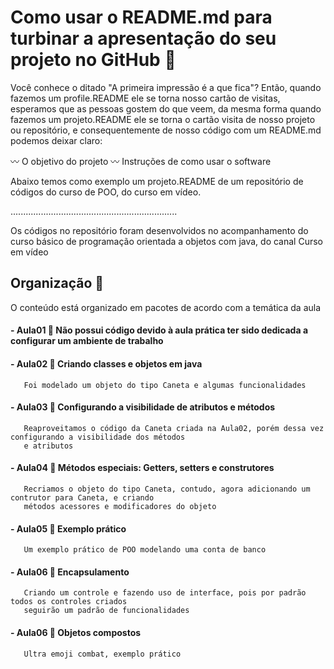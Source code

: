 # Como usar o README.md para turbinar a apresentação do seu projeto no GitHub :rocket:

Você conhece o ditado "A primeira impressão é a que fica"? Então, quando fazemos um profile.README ele se torna nosso cartão de visitas, esperamos que as pessoas gostem do que veem, da mesma forma quando fazemos um projeto.README ele se torna o cartão visita de nosso projeto ou repositório, e consequentemente de nosso código com um README.md podemos deixar claro:

:wavy_dash: O objetivo do projeto
:wavy_dash: Instruções de como usar o software

Abaixo temos como exemplo um projeto.README de um repositório de códigos do curso de POO, do curso em vídeo. 

..................................................................

Os códigos no repositório foram desenvolvidos no acompanhamento do curso básico de programação orientada a objetos com java, do canal Curso em vídeo

## Organização :open_file_folder:

O conteúdo está organizado em pacotes de acordo com a temática da aula

#### - Aula01 :small_orange_diamond: Não possui código devido à aula prática ter sido dedicada a configurar um ambiente de trabalho

#### - Aula02 :small_orange_diamond: Criando classes e objetos em java 
       Foi modelado um objeto do tipo Caneta e algumas funcionalidades
       
#### - Aula03 :small_orange_diamond: Configurando a visibilidade de atributos e métodos
       Reaproveitamos o código da Caneta criada na Aula02, porém dessa vez configurando a visibilidade dos métodos 
       e atributos
       

#### - Aula04 :small_orange_diamond: Métodos especiais: Getters, setters e construtores
       Recriamos o objeto do tipo Caneta, contudo, agora adicionando um contrutor para Caneta, e criando 
       métodos acessores e modificadores do objeto
       
#### - Aula05 :small_orange_diamond: Exemplo prático
       Um exemplo prático de POO modelando uma conta de banco
       
       
#### - Aula06 :small_orange_diamond: Encapsulamento
       Criando um controle e fazendo uso de interface, pois por padrão todos os controles criados 
       seguirão um padrão de funcionalidades


#### - Aula06 :small_orange_diamond: Objetos compostos
       Ultra emoji combat, exemplo prático
       